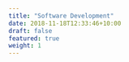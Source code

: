 ```yaml
---
title: "Software Development"
date: 2018-11-18T12:33:46+10:00
draft: false
featured: true
weight: 1
---
```


